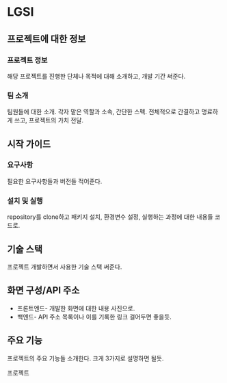 # LGSI

## 프로젝트에 대한 정보
### 프로젝트 정보
해당 프로젝트를 진행한 단체나 목적에 대해 소개하고, 개발 기간 써준다.
### 팀 소개
팀원들에 대한 소개. 각자 맡은 역할과 소속, 간단한 스펙.
전체적으로 간결하고 명료하게 쓰고, 프로젝트의 가치 전달.

## 시작 가이드
### 요구사항
필요한 요구사항들과 버전들 적어준다.
### 설치 및 실행
repository를 clone하고 패키지 설치, 환경변수 설정, 실행하는 과정에 대한 내용들 코드로.

## 기술 스택
프로젝트 개발하면서 사용한 기술 스택 써준다.

## 화면 구성/API 주소
- 프론트엔드- 개발한 화면에 대한 내용 사진으로.
- 백엔드- API 주소 목록이나 이를 기록한 링크 걸어두면 좋을듯.

## 주요 기능
프로젝트의 주요 기능들 소개한다. 크게 3가지로 설명하면 될듯.


프로젝트 


